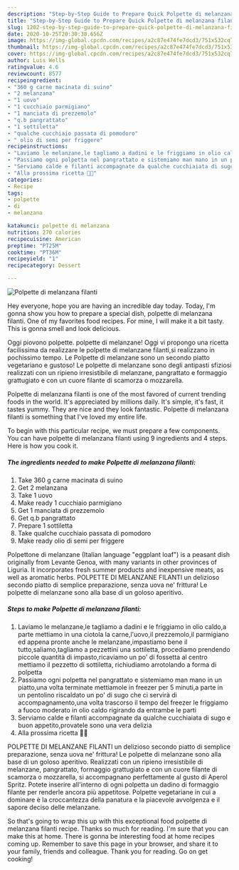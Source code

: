 ```yaml
---
description: "Step-by-Step Guide to Prepare Quick Polpette di melanzana filanti"
title: "Step-by-Step Guide to Prepare Quick Polpette di melanzana filanti"
slug: 1202-step-by-step-guide-to-prepare-quick-polpette-di-melanzana-filanti
date: 2020-10-25T20:30:38.656Z
image: https://img-global.cpcdn.com/recipes/a2c87e474fe7dcd3/751x532cq70/polpette-di-melanzana-filanti-recipe-main-photo.jpg
thumbnail: https://img-global.cpcdn.com/recipes/a2c87e474fe7dcd3/751x532cq70/polpette-di-melanzana-filanti-recipe-main-photo.jpg
cover: https://img-global.cpcdn.com/recipes/a2c87e474fe7dcd3/751x532cq70/polpette-di-melanzana-filanti-recipe-main-photo.jpg
author: Luis Wells
ratingvalue: 4.6
reviewcount: 8577
recipeingredient:
- "360 g carne macinata di suino"
- "2 melanzana"
- "1 uovo"
- "1 cucchiaio parmigiano"
- "1 manciata di prezzemolo"
- "q.b pangrattato"
- "1 sottiletta"
- "qualche cucchiaio passata di pomodoro"
- " olio di semi per friggere"
recipeinstructions:
- "Laviamo le melanzane,le tagliamo a dadini e le friggiamo in olio caldo,a parte mettiamo in una ciotola la carne,l&#39;uovo,il prezzemolo,il parmigiano ed appena pronte anche le melanzane,impastiamo bene il tutto,saliamo,tagliamo a pezzettini una sottiletta, procediamo prendendo piccole quantità di impasto,ricaviamo un po&#39; di fossetta al centro mettiamo il pezzetto di sottiletta, richiudiamo arrotolando a forma di polpetta"
- "Passiamo ogni polpetta nel pangrattato e sistemiamo man mano in un piatto,una volta terminate mettiamole in freezer per 5 minuti,a parte in un pentolino riscaldato un po&#39; di sugo che ci servirà di accompagnamento,una volta trascorso il tempo del freezer le friggiamo a fuoco moderato in olio caldo rigirando da entrambe le parti"
- "Serviamo calde e filanti accompagnate da qualche cucchiaiata di sugo e buon appetito,provatele sono una vera delizia"
- "Alla prossima ricetta 👩‍🍳"
categories:
- Recipe
tags:
- polpette
- di
- melanzana

katakunci: polpette di melanzana 
nutrition: 270 calories
recipecuisine: American
preptime: "PT25M"
cooktime: "PT36M"
recipeyield: "1"
recipecategory: Dessert

---
```



![Polpette di melanzana filanti](https://img-global.cpcdn.com/recipes/a2c87e474fe7dcd3/751x532cq70/polpette-di-melanzana-filanti-recipe-main-photo.jpg)

Hey everyone, hope you are having an incredible day today. Today, I'm gonna show you how to prepare a special dish, polpette di melanzana filanti. One of my favorites food recipes. For mine, I will make it a bit tasty. This is gonna smell and look delicious.

Oggi piovono polpette. polpette di melanzane! Oggi vi propongo una ricetta facilissima da realizzare le polpette di melanzane filanti,si realizzano in pochissimo tempo. Le Polpette di melanzane sono un secondo piatto vegetariano e gustoso! Le polpette di melanzane sono degli antipasti sfiziosi realizzati con un ripieno irresistibile di melanzane, pangrattato e formaggio grattugiato e con un cuore filante di scamorza o mozzarella.

Polpette di melanzana filanti is one of the most favored of current trending foods in the world. It's appreciated by millions daily. It's simple, it's fast, it tastes yummy. They are nice and they look fantastic. Polpette di melanzana filanti is something that I've loved my entire life.


To begin with this particular recipe, we must prepare a few components. You can have polpette di melanzana filanti using 9 ingredients and 4 steps. Here is how you cook it.

<!--inarticleads1-->

##### The ingredients needed to make Polpette di melanzana filanti:

1. Take 360 g carne macinata di suino
1. Get 2 melanzana
1. Take 1 uovo
1. Make ready 1 cucchiaio parmigiano
1. Get 1 manciata di prezzemolo
1. Get q.b pangrattato
1. Prepare 1 sottiletta
1. Take qualche cucchiaio passata di pomodoro
1. Make ready  olio di semi per friggere


Polpettone di melanzane (Italian language &#34;eggplant loaf&#34;) is a peasant dish originally from Levante Genoa, with many variants in other provinces of Liguria. It incorporates fresh summer products and inexpensive meats, as well as aromatic herbs. POLPETTE DI MELANZANE FILANTI un delizioso secondo piatto di semplice preparazione, senza uova ne&#39; frittura! Le polpette di melanzane sono alla base di un goloso aperitivo. 

<!--inarticleads2-->

##### Steps to make Polpette di melanzana filanti:

1. Laviamo le melanzane,le tagliamo a dadini e le friggiamo in olio caldo,a parte mettiamo in una ciotola la carne,l&#39;uovo,il prezzemolo,il parmigiano ed appena pronte anche le melanzane,impastiamo bene il tutto,saliamo,tagliamo a pezzettini una sottiletta, procediamo prendendo piccole quantità di impasto,ricaviamo un po&#39; di fossetta al centro mettiamo il pezzetto di sottiletta, richiudiamo arrotolando a forma di polpetta
1. Passiamo ogni polpetta nel pangrattato e sistemiamo man mano in un piatto,una volta terminate mettiamole in freezer per 5 minuti,a parte in un pentolino riscaldato un po&#39; di sugo che ci servirà di accompagnamento,una volta trascorso il tempo del freezer le friggiamo a fuoco moderato in olio caldo rigirando da entrambe le parti
1. Serviamo calde e filanti accompagnate da qualche cucchiaiata di sugo e buon appetito,provatele sono una vera delizia
1. Alla prossima ricetta 👩‍🍳


POLPETTE DI MELANZANE FILANTI un delizioso secondo piatto di semplice preparazione, senza uova ne&#39; frittura! Le polpette di melanzane sono alla base di un goloso aperitivo. Realizzati con un ripieno irresistibile di melanzane, pangrattato, formaggio grattugiato e con un cuore filante di scamorza o mozzarella, si accompagnano perfettamente al gusto di Aperol Spritz. Potete inserire all&#39;interno di ogni polpetta un dadino di formaggio filante per renderle ancora più appetitose. Polpette vegetariane in cui a dominare è la croccantezza della panatura e la piacevole avvolgenza e il sapore deciso delle melanzane. 

So that's going to wrap this up with this exceptional food polpette di melanzana filanti recipe. Thanks so much for reading. I'm sure that you can make this at home. There is gonna be interesting food at home recipes coming up. Remember to save this page in your browser, and share it to your family, friends and colleague. Thank you for reading. Go on get cooking!
